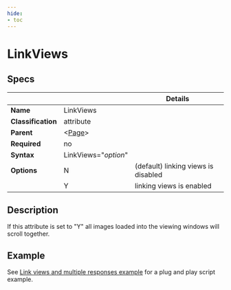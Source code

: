 ```yaml
---
hide:
- toc
---
```

# LinkViews

## Specs

| ||Details|
|---|---|---|
| **Name** | LinkViews ||
| **Classification** | attribute ||
| **Parent** | <[Page](index.md)\> ||
| **Required** | no ||
| **Syntax** | LinkViews="*option*" |  |
| **Options** | N | (default) linking views is disabled |
|             | Y | linking views is enabled |

## Description

If this attribute is set to "Y" all images loaded into the viewing windows will scroll together.


## Example

See [Link views and multiple responses example](../../examples/example_link_multipleresponse.md#script-example) for a plug and play script example.
